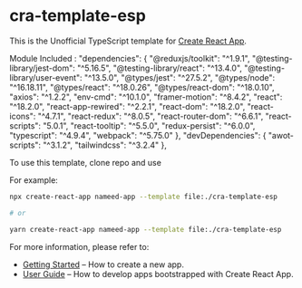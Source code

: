 # cra-template-esp

This is the Unofficial TypeScript template for [Create React App](https://github.com/facebook/create-react-app).

Module Included :
  "dependencies": {
      "@reduxjs/toolkit": "^1.9.1",
      "@testing-library/jest-dom": "^5.16.5",
      "@testing-library/react": "^13.4.0",
      "@testing-library/user-event": "^13.5.0",
      "@types/jest": "^27.5.2",
      "@types/node": "^16.18.11",
      "@types/react": "^18.0.26",
      "@types/react-dom": "^18.0.10",
      "axios": "^1.2.2",
      "env-cmd": "^10.1.0",
      "framer-motion": "^8.4.2",
      "react": "^18.2.0",
      "react-app-rewired": "^2.2.1",
      "react-dom": "^18.2.0",
      "react-icons": "^4.7.1",
      "react-redux": "^8.0.5",
      "react-router-dom": "^6.6.1",
      "react-scripts": "5.0.1",
      "react-tooltip": "^5.5.0",
      "redux-persist": "^6.0.0",
      "typescript": "^4.9.4",
      "webpack": "^5.75.0"
    },
    "devDependencies": {
      "awot-scripts": "^3.1.2",
      "tailwindcss": "^3.2.4"
    },
    
To use this template, clone repo and use 



For example:

```sh
npx create-react-app nameed-app --template file:./cra-template-esp

# or

yarn create-react-app nameed-app --template file:./cra-template-esp
```

For more information, please refer to:

- [Getting Started](https://create-react-app.dev/docs/getting-started) – How to create a new app.
- [User Guide](https://create-react-app.dev) – How to develop apps bootstrapped with Create React App.
